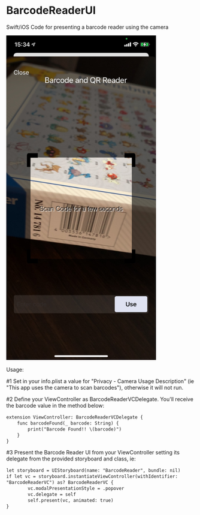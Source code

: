 # BarcodeReaderUI
Swift/iOS Code for presenting a barcode reader using the camera

<img width="400" alt="BarcodeReader UI as popover" src="https://github.com/fortesdev/BarcodeReaderUI/blob/main/barcodeReaderScreen.jpeg">

Usage:

#1 
Set in your info.plist a value for "Privacy - Camera Usage Description" (ie "This app uses the camera to scan barcodes"), otherwise it will not run.

#2 
Define your ViewController as BarcodeReaderVCDelegate. You'll receive the barcode value in the method below:

    extension ViewController: BarcodeReaderVCDelegate {
        func barcodeFound(_ barcode: String) {
            print("Barcode Found!! \(barcode)")
        }    
    }

#3 
Present the Barcode Reader UI from your ViewController setting its delegate from the provided storyboard and class, ie:

    let storyboard = UIStoryboard(name: "BarcodeReader", bundle: nil)
    if let vc = storyboard.instantiateViewController(withIdentifier: "BarcodeReaderVC") as? BarcodeReaderVC {
            vc.modalPresentationStyle = .popover
            vc.delegate = self
            self.present(vc, animated: true)
    }
